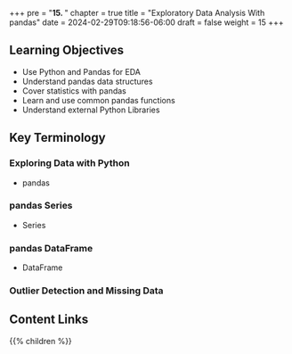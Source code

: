 +++
pre = "<b>15. </b>"
chapter = true
title = "Exploratory Data Analysis With pandas"
date = 2024-02-29T09:18:56-06:00
draft = false
weight = 15
+++

## Learning Objectives
- Use Python and Pandas for EDA
- Understand pandas data structures
- Cover statistics with pandas
- Learn and use common pandas functions
- Understand external Python Libraries

## Key Terminology

### Exploring Data with Python
- pandas

### pandas Series
- Series

### pandas DataFrame
- DataFrame


### Outlier Detection and Missing Data

## Content Links

{{% children %}}
